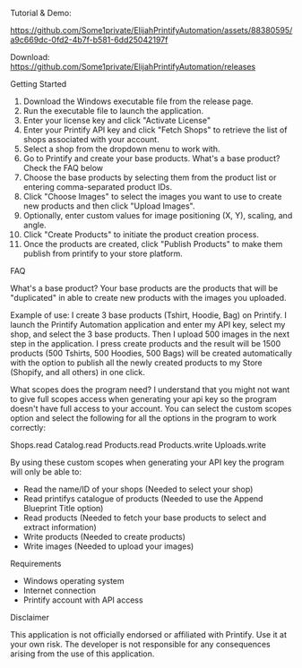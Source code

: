 Tutorial & Demo:

https://github.com/Some1private/ElijahPrintifyAutomation/assets/88380595/a9c669dc-0fd2-4b7f-b581-6dd25042197f

Download: https://github.com/Some1private/ElijahPrintifyAutomation/releases

Getting Started

1. Download the Windows executable file from the release page.
2. Run the executable file to launch the application.
3. Enter your license key and click "Activate License"
4. Enter your Printify API key and click "Fetch Shops" to retrieve the list of shops associated with your account.
6. Select a shop from the dropdown menu to work with.
7. Go to Printify and create your base products. What's a base product? Check the FAQ below
8. Choose the base products by selecting them from the product list or entering comma-separated product IDs.
9. Click "Choose Images" to select the images you want to use to create new products and then click "Upload Images".
8. Optionally, enter custom values for image positioning (X, Y), scaling, and angle.
9. Click "Create Products" to initiate the product creation process.
10. Once the products are created, click "Publish Products" to make them publish from printify to your store platform.

FAQ

What's a base product?
Your base products are the products that will be "duplicated" in able to create new products with the images you uploaded. 

Example of use: I create 3 base products (Tshirt, Hoodie, Bag) on Printify. I launch the Printify Automation application and enter my API key, select my shop, and select the 3 base products. Then I upload 500 images in the next step in the application. I press create products and the result will be 1500 products (500 Tshirts, 500 Hoodies, 500 Bags) will be created automatically with the option to publish all the newly created products to my Store (Shopify, and all others) in one click.

What scopes does the program need?
I understand that you might not want to give full scopes access when generating your api key so the program doesn't have full access to your account.
You can select the custom scopes option and select the following for all the options in the program to work correctly:

Shops.read
Catalog.read
Products.read
Products.write
Uploads.write

By using these custom scopes when generating your API key the program will only be able to:
 - Read the name/ID of your shops (Needed to select your shop)
 - Read printifys catalogue of products (Needed to use the Append Blueprint Title option)
 - Read products (Needed to fetch your base products to select and extract information)
 - Write products (Needed to create products)
 - Write images (Needed to upload your images)


 Requirements

- Windows operating system
- Internet connection
- Printify account with API access

 Disclaimer

This application is not officially endorsed or affiliated with Printify. Use it at your own risk. The developer is not responsible for any consequences arising from the use of this application.
